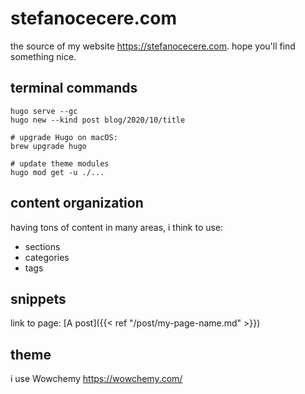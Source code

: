 # stefanocecere.com

the source of my website <https://stefanocecere.com>. hope you'll find something nice.

## terminal commands
```
hugo serve --gc
hugo new --kind post blog/2020/10/title

# upgrade Hugo on macOS:
brew upgrade hugo

# update theme modules
hugo mod get -u ./...
```

## content organization
having tons of content in many areas, i think to use:
- sections
- categories
- tags

## snippets

link to page:
[A post]({{< ref "/post/my-page-name.md" >}})

## theme
i use Wowchemy https://wowchemy.com/

